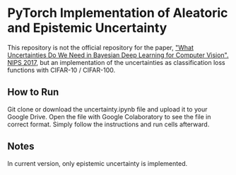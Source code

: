 # PyTorch Implementation of Aleatoric and Epistemic Uncertainty

This repository is not the official repository for the paper, ["What Uncertainties Do We Need in Bayesian Deep Learning for Computer Vision". NIPS 2017](https://arxiv.org/abs/1703.04977), but an implementation of the uncertainties as classification loss functions with CIFAR-10 / CIFAR-100.  

## How to Run

Git clone or download the uncertainty.ipynb file and upload it to your Google Drive. Open the file with Google Colaboratory to see the file in correct format. Simply follow the instructions and run cells afterward.

## Notes

In current version, only epistemic uncertainty is implemented. 
